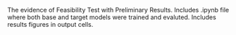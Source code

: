The evidence of Feasibility Test with Preliminary Results. Includes .ipynb file where both base and target models were trained and evaluted. Includes results figures in output cells. 
